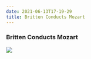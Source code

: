 ```yaml
---
date: 2021-06-13T17-19-29
title: Britten Conducts Mozart
---
```

### Britten Conducts Mozart
[1]: https://www.discogs.com/release/3670233

[![](https://img.discogs.com/fllPmUQfCF2-04y9c0s1xnZutv4=/fit-in/438x439/filters:strip_icc():format(jpeg):mode_rgb():quality(90)/discogs-images/R-3670233-1339681932-1084.jpeg.jpg)][1]
